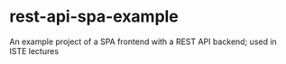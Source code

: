 # rest-api-spa-example
An example project of a SPA frontend with a REST API backend; used in ISTE lectures

